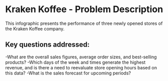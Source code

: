 # Kraken Koffee - Problem Description

This infographic presents the performance of three newly opened stores of the Kraken Koffee company.


## Key questions addressed:
-What are the overall sales figures, average order sizes, and best-selling products?
-Which days of the week and times generate the highest revenue, and is there a need to reevaluate store opening hours based on this data?
-What is the sales forecast for upcoming periods?
